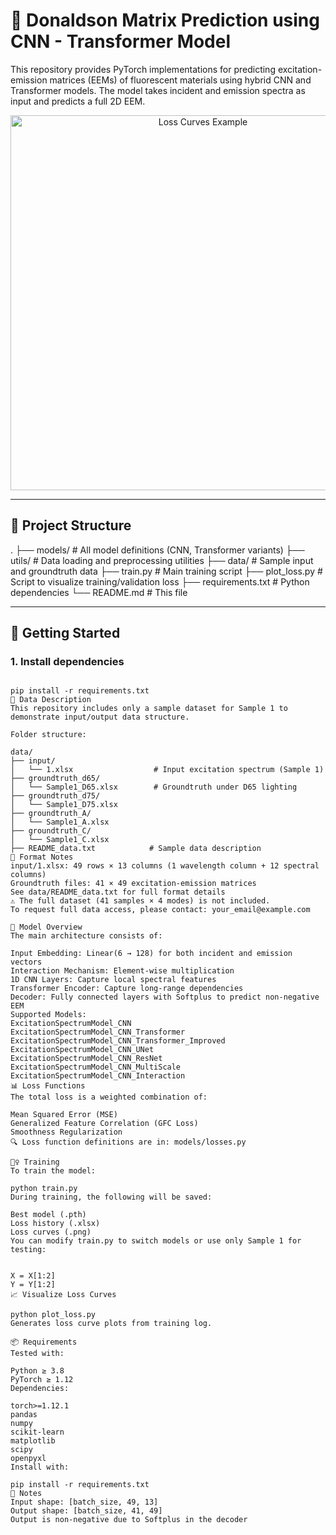 # 🌈 Donaldson Matrix Prediction using CNN - Transformer Model

This repository provides PyTorch implementations for predicting excitation-emission matrices (EEMs) of fluorescent materials using hybrid CNN and Transformer models. The model takes incident and emission spectra as input and predicts a full 2D EEM.

<div align="center">
  <img src="loss_curves_logscale.png" width="600" alt="Loss Curves Example">
</div>

---

## 📁 Project Structure

.
├── models/ # All model definitions (CNN, Transformer variants)
├── utils/ # Data loading and preprocessing utilities
├── data/ # Sample input and groundtruth data
├── train.py # Main training script
├── plot_loss.py # Script to visualize training/validation loss
├── requirements.txt # Python dependencies
└── README.md # This file


---

## 🚀 Getting Started

### 1. Install dependencies

```

pip install -r requirements.txt
📁 Data Description
This repository includes only a sample dataset for Sample 1 to demonstrate input/output data structure.

Folder structure:

data/
├── input/
│   └── 1.xlsx                  # Input excitation spectrum (Sample 1)
├── groundtruth_d65/
│   └── Sample1_D65.xlsx        # Groundtruth under D65 lighting
├── groundtruth_d75/
│   └── Sample1_D75.xlsx
├── groundtruth_A/
│   └── Sample1_A.xlsx
├── groundtruth_C/
│   └── Sample1_C.xlsx
├── README_data.txt            # Sample data description
🔎 Format Notes
input/1.xlsx: 49 rows × 13 columns (1 wavelength column + 12 spectral columns)
Groundtruth files: 41 × 49 excitation-emission matrices
See data/README_data.txt for full format details
⚠️ The full dataset (41 samples × 4 modes) is not included.
To request full data access, please contact: your_email@example.com

🧠 Model Overview
The main architecture consists of:

Input Embedding: Linear(6 → 128) for both incident and emission vectors
Interaction Mechanism: Element-wise multiplication
1D CNN Layers: Capture local spectral features
Transformer Encoder: Capture long-range dependencies
Decoder: Fully connected layers with Softplus to predict non-negative EEM
Supported Models:
ExcitationSpectrumModel_CNN
ExcitationSpectrumModel_CNN_Transformer
ExcitationSpectrumModel_CNN_Transformer_Improved
ExcitationSpectrumModel_CNN_UNet
ExcitationSpectrumModel_CNN_ResNet
ExcitationSpectrumModel_CNN_MultiScale
ExcitationSpectrumModel_CNN_Interaction
📊 Loss Functions
The total loss is a weighted combination of:

Mean Squared Error (MSE)
Generalized Feature Correlation (GFC Loss)
Smoothness Regularization
🔍 Loss function definitions are in: models/losses.py

🏋️‍♀️ Training
To train the model:

python train.py
During training, the following will be saved:

Best model (.pth)
Loss history (.xlsx)
Loss curves (.png)
You can modify train.py to switch models or use only Sample 1 for testing:


X = X[1:2]
Y = Y[1:2]
📈 Visualize Loss Curves

python plot_loss.py
Generates loss curve plots from training log.

📦 Requirements
Tested with:

Python ≥ 3.8
PyTorch ≥ 1.12
Dependencies:

torch>=1.12.1
pandas
numpy
scikit-learn
matplotlib
scipy
openpyxl
Install with:

pip install -r requirements.txt
📌 Notes
Input shape: [batch_size, 49, 13]
Output shape: [batch_size, 41, 49]
Output is non-negative due to Softplus in the decoder
